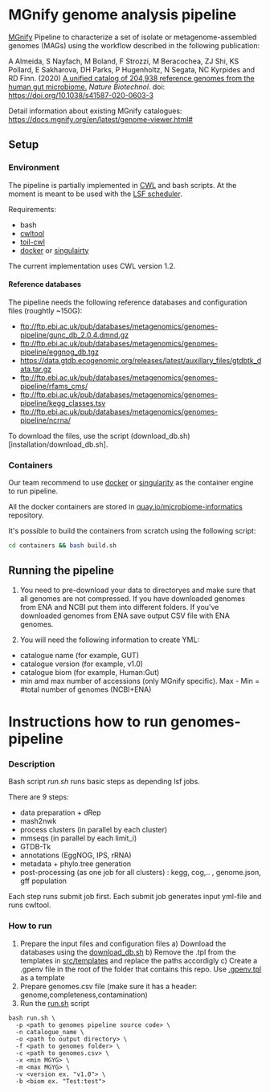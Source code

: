 # MGnify genome analysis pipeline

[MGnify](https://www.ebi.ac.uk/metagenomics/) Pipeline to characterize a set of isolate or metagenome-assembled genomes (MAGs) using the workflow described in the following publication: 

A Almeida, S Nayfach, M Boland, F Strozzi, M Beracochea, ZJ Shi, KS Pollard, E Sakharova, DH Parks, P Hugenholtz, N Segata, NC Kyrpides and RD Finn. (2020) [A unified catalog of 204,938 reference genomes from the human gut microbiome.](https://www.nature.com/articles/s41587-020-0603-3) <i>Nature Biotechnol</i>. doi: https://doi.org/10.1038/s41587-020-0603-3

Detail information about existing MGnify catalogues: https://docs.mgnify.org/en/latest/genome-viewer.html#

## Setup 

### Environment

The pipeline is partially implemented in [CWL](https://www.commonwl.org/) and bash scripts. At the moment is meant to be used with the [LSF scheduler](https://en.wikipedia.org/wiki/IBM_Spectrum_LSF).

Requirements:
- bash
- [cwltool](https://github.com/common-workflow-language/cwltool)
- [toil-cwl](https://toil.readthedocs.io/en/3.10.1/gettingStarted/install.html)
- [docker](https://www.docker.com/) or [singulairty](https://sylabs.io/docs/)

The current implementation uses CWL version 1.2.

#### Reference databases

The pipeline needs the following reference databases and configuration files (roughtly ~150G):

- ftp://ftp.ebi.ac.uk/pub/databases/metagenomics/genomes-pipeline/gunc_db_2.0.4.dmnd.gz
- ftp://ftp.ebi.ac.uk/pub/databases/metagenomics/genomes-pipeline/eggnog_db.tgz
- https://data.gtdb.ecogenomic.org/releases/latest/auxillary_files/gtdbtk_data.tar.gz
- ftp://ftp.ebi.ac.uk/pub/databases/metagenomics/genomes-pipeline/rfams_cms/
- ftp://ftp.ebi.ac.uk/pub/databases/metagenomics/genomes-pipeline/kegg_classes.tsv
- ftp://ftp.ebi.ac.uk/pub/databases/metagenomics/genomes-pipeline/ncrna/

To download the files, use the script (download_db.sh)[installation/download_db.sh].

### Containers

Our team recommend to use [docker](https://www.docker.com/) or [singularity](PATH) as the container engine to run pipeline.

All the docker containers are stored in [quay.io/microbiome-informatics](https://quay.io/organization/microbiome-informatics) repository.

It's possible to build the containers from scratch using the following script:

```bash
cd containers && bash build.sh
```

<!-- ### Add custom python3 scripts to PATH
```bash
export PATH=${PATH}:docker/python3_scripts:docker/genomes-catalog-update/scripts
``` -->

## Running the pipeline

1. You need to pre-download your data to directoryes and make sure that all genomes are not compressed. If you have downloaded genomes from ENA and NCBI put them into different folders. If you've downloaded genomes from ENA save output CSV file with ENA genomes.

2. You will need the following information to create YML:
 - catalogue name (for example, GUT)
 - catalogue version (for example, v1.0)
 - catalogue biom (for example, Human:Gut)
 - min amd max number of accessions (only MGnify specific). Max - Min = #total number of genomes (NCBI+ENA)


# Instructions how to run genomes-pipeline

### Description

Bash script *run.sh* runs basic steps as depending lsf jobs.

There are 9 steps:
- data preparation + dRep
- mash2nwk
- process clusters (in parallel by each cluster)
- mmseqs (in parallel by each limit_i)
- GTDB-Tk
- annotations (EggNOG, IPS, rRNA)
- metadata + phylo.tree generation
- post-processing (as one job for all clusters) : kegg, cog,.. , genome.json, gff population

Each step runs submit job first. Each submit job generates input yml-file and runs cwltool.

### How to run

1) Prepare the input files and configuration files
  a) Download the databases using the [download_db.sh](installation/download_db.sh)
  b) Remove the .tpl from the templates in [src/templates](src/templates) and replace the paths accordigly
  c) Create a .gpenv file in the root of the folder that contains this repo. Use [.gpenv.tpl](.gpenv.tpl) as a template
2) Prepare genomes.csv file (make sure it has a header: genome,completeness,contamination)
3) Run the [run.sh](src/run.sh) script

```
bash run.sh \
  -p <path to genomes pipeline source code> \
  -n catalogue_name \
  -o <path to output directory> \
  -f <path to genomes folder> \
  -c <path to genomes.csv> \
  -x <min MGYG> \
  -m <max MGYG> \
  -v <version ex. "v1.0"> \
  -b <biom ex. "Test:test">
```
